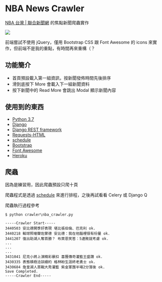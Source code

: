 # NBA News Crawler

[NBA 台灣 | 聯合新聞網](https://nba.udn.com/nba/index) 的焦點新聞爬蟲實作

![](images/nba_news.png)

前端嘗試不使用 jQuery，僅用 Bootstrap CSS 跟 Font Awesome 的 icons 來實作，但前端不是我的重點，有時間再來重構（？

## 功能簡介

- 首頁預設載入第一組資訊，按新聞發佈時間先後排序
- 滑到底按下 More 會載入下一組新聞資料
- 按下新聞中的 Read More 會跳出 Modal 顯示新聞內容

## 使用到的東西

- [Python 3.7](https://www.python.org/)
- [Django](https://www.djangoproject.com/)
- [Django REST framework](https://www.django-rest-framework.org/)
- [Requests-HTML](https://html.python-requests.org/)
- [schedule](https://github.com/dbader/schedule)
- [Bootstrap](https://getbootstrap.com/)
- [Font Awesome](https://fontawesome.com/)
- [Heroku](https://www.heroku.com/)

## 爬蟲

因為是練習用，因此爬蟲預設只爬十頁

爬蟲程式是透過 [schedule](https://github.com/dbader/schedule) 來進行排程，之後再試看看 Celery 或 Django Q

爬蟲執行過程參考

```
$ python crawler\nba_crawler.py
```
```
-----Crawler Start-----
3440503 安比德開季好表現 堪比張伯倫、巴克利 ok.
3440218 輸球照嗆聲佐蒙德 安比德：我在他腦裡很有份量 ok.
3441207 復出助湖人奪首勝？ 布萊恩笑答：5連敗就考慮 ok.
...
...
...
3431041 尼克小將上演精彩暴扣 喜獲傳奇灌籃王盛讚 ok.
3430335 表態積極洽談續約 格林盼生涯終老勇士 ok.
3430684 詹皇湖人首戰大秀灌籃 紫金軍團半場2分落後 ok.
Save Completed.
-----Crawler End-----
